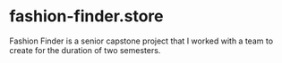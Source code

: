 # fashion-finder.store
Fashion Finder is a senior capstone project that I worked with a team to create for the duration of two semesters. 
